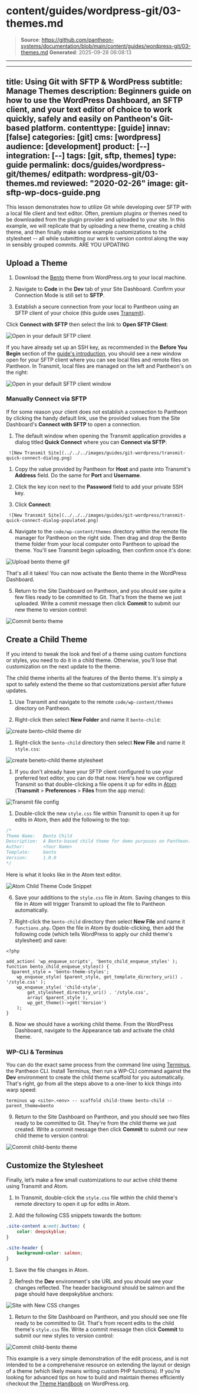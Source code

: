 # content/guides/wordpress-git/03-themes.md

> **Source**: https://github.com/pantheon-systems/documentation/blob/main/content/guides/wordpress-git/03-themes.md
> **Generated**: 2025-09-28 06:08:13

---

---
title: Using Git with SFTP & WordPress
subtitle: Manage Themes
description: Beginners guide on how to use the WordPress Dashboard, an SFTP client, and your text editor of choice to work quickly, safely and easily on Pantheon's Git-based platform.
contenttype: [guide]
innav: [false]
categories: [git]
cms: [wordpress]
audience: [development]
product: [--]
integration: [--]
tags: [git, sftp, themes]
type: guide
permalink: docs/guides/wordpress-git/themes/
editpath: wordpress-git/03-themes.md
reviewed: "2020-02-26"
image: git-sftp-wp-docs-guide.png
---

This lesson demonstrates how to utilize Git while developing over SFTP with a local file client and text editor. Often, premium plugins or themes need to be downloaded from the plugin provider and uploaded to your site. In this example, we will replicate that by uploading a new theme, creating a child theme, and then finally make some example customizations to the stylesheet -- all while submitting our work to version control along the way in sensibly grouped commits. ARE YOU UPDATING

## Upload a Theme

1. Download the [Bento](https://wordpress.org/themes/bento/) theme from WordPress.org to your local machine.

1. Navigate to **<Icon icon="code" /> Code** in the **<Icon icon="wrench" /> Dev** tab of your Site Dashboard. Confirm your Connection Mode is still set to **SFTP**.

1. Establish a secure connection from your local to Pantheon using an SFTP client of your choice (this guide uses [Transmit](https://panic.com/transmit/)).

  Click **Connect with SFTP** then select the link to **Open SFTP Client**:

  ![Open in your default SFTP client](../../../images/guides/git-wordpress/sftp-info.png)

  If you have already set up an SSH key, as recommended in the **Before You Begin** section of the [guide's introduction](/guides/wordpress-git/#before-you-begin), you should see a new window open for your SFTP client where you can see local files and remote files on Pantheon. In Transmit, local files are managed on the left and Pantheon's on the right:

  ![Open in your default SFTP client window](../../../images/guides/git-wordpress/sftp-connection-mode-client.png)

 <Accordion title="Troubleshooting" id="unique-anchor" icon="wrench">

   ### Manually Connect via SFTP

   If for some reason your client does not establish a connection to Pantheon by clicking the handy default link, use the provided values from the Site Dashboard's **Connect with SFTP** to open a connection.

   1. The default window when opening the Transmit application provides a dialog titled **Quick Connect** where you can **Connect via SFTP**:

     ![New Transmit Site](../../../images/guides/git-wordpress/transmit-quick-connect-dialog.png)

   1. Copy the value provided by Pantheon for **Host** and paste into Transmit's **Address** field. Do the same for **Port** and **Username**.

   1. Click the key icon next to the **Password** field to add your private SSH key.

   1. Click **Connect**:

     ![New Transmit Site](../../../images/guides/git-wordpress/transmit-quick-connect-dialog-populated.png)

 </Accordion>

4. Navigate to the `code/wp-content/themes` directory within the remote file manager for Pantheon on the right side. Then drag and drop the Bento theme folder from your local computer onto Pantheon to upload the theme. You'll see Transmit begin uploading, then confirm once it's done:

  ![Upload bento theme gif](../../../images/guides/git-wordpress/bento-upload.gif)

  That's all it takes! You can now activate the Bento theme in the WordPress Dashboard.

5. Return to the Site Dashboard on Pantheon, and you should see quite a few files ready to be committed to Git. That's from the theme we just uploaded. Write a commit message then click **Commit** to submit our new theme to version control:

  ![Commit bento theme](../../../images/guides/git-wordpress/bento-commit.png)

## Create a Child Theme

If you intend to tweak the look and feel of a theme using custom functions or styles, you need to do it in a child theme. Otherwise, you'll lose that customization on the next update to the theme.

The child theme inherits all the features of the Bento theme. It's simply a spot to safely extend the theme so that customizations persist after future updates.

1. Use Transmit and navigate to the remote `code/wp-content/themes` directory on Pantheon.

1. Right-click then select **New Folder** and name it `bento-child`:

  ![create bento-child theme dir](../../../images/guides/git-wordpress/bento-child-dir.png)

1. Right-click the `bento-child` directory then select **New File** and name it `style.css`:

  ![create beneto-child theme stylesheet](../../../images/guides/git-wordpress/bento-child-css.png)

1. If you don't already have your SFTP client configured to use your preferred text editor, you can do that now. Here's how we configured Transmit so that double-clicking a file opens it up for edits in [Atom](https://atom.io/) (**Transmit** > **Preferences** > **Files** from the app menu):

  ![Transmit file config](../../../images/guides/git-wordpress/transmit-text-editor.png)

1. Double-click the new `style.css` file within Transmit to open it up for edits in Atom, then add the following to the top:

  ```css:title=style.css
  /*
  Theme Name:   Bento Child
  Description:  A Bento-based child theme for demo purposes on Pantheon.
  Author:       <Your Name>
  Template:     bento
  Version:      1.0.0
  */
  ```

  Here is what it looks like in the Atom text editor.

  ![Atom Child Theme Code Snippet](../../../images/guides/git-wordpress/atom.png)

6. Save your additions to the `style.css` file in Atom. Saving changes to this file in Atom will trigger Transmit to upload the file to Pantheon automatically.

7. Right-click the `bento-child` directory then select **New File** and name it `functions.php`. Open the file in Atom by double-clicking, then add the following code (which tells WordPress to apply our child theme's stylesheet) and save:

  ```php:title=functions.php
  <?php

  add_action( 'wp_enqueue_scripts', 'bento_child_enqueue_styles' );
  function bento_child_enqueue_styles() {
    $parent_style = 'bento-theme-styles';
      wp_enqueue_style( $parent_style, get_template_directory_uri() . '/style.css' );
      wp_enqueue_style( 'child-style',
          get_stylesheet_directory_uri() . '/style.css',
          array( $parent_style ),
          wp_get_theme()->get('Version')
      );
  }
  ```

8. Now we should have a working child theme. From the WordPress Dashboard, navigate to the Appearance tab and activate the child theme.

 <Accordion title="ProTip" id="unique-anchor1" icon="lightbulb">

 ### WP-CLI & Terminus

 You can do the exact same process from the command line using [Terminus](/terminus), the Pantheon CLI. Install Terminus, then run a WP-CLI command against the **<Icon icon="wrench" /> Dev** environment to create the child theme scaffold for you automatically. That's right, go from all the steps above to a one-liner to kick things into warp speed:

 ```bash{promptUser: user}
 terminus wp <site>.<env> -- scaffold child-theme bento-child --parent_theme=bento
 ```

 </Accordion>

9. Return to the Site Dashboard on Pantheon, and you should see two files ready to be committed to Git. They're from the child theme we just created. Write a commit message then click **Commit** to submit our new child theme to version control:

  ![Commit child-bento theme](../../../images/guides/git-wordpress/child-bento-commit.png)

## Customize the Stylesheet

Finally, let’s make a few small customizations to our active child theme using Transmit and Atom.

1. In Transmit, double-click the `style.css` file within the child theme's remote directory to open it up for edits in Atom.

1. Add the following CSS snippets towards the bottom:

  ```css:title=style.css
  .site-content a:not(.button) {
      color: deepskyblue;
  }

  .site-header {
      background-color: salmon;
  }
  ```

1. Save the file changes in Atom.

1. Refresh the **<Icon icon="wrench" /> Dev** environment's site URL and you should see your changes reflected. The header background should be salmon and the page should have deepskyblue anchors:

  ![Site with New CSS changes](../../../images/guides/git-wordpress/new-css.png)

1. Return to the Site Dashboard on Pantheon, and you should see one file ready to be committed to Git. That's from recent edits to the child theme's `style.css` file. Write a commit message then click **Commit** to submit our new styles to version control:

  ![Commit child-bento theme](../../../images/guides/git-wordpress/new-css-commit.png)

This example is a very simple demonstration of the edit process, and is not intended to be a comprehensive resource on extending the layout or design of a theme (which likely means writing custom PHP functions). If you're looking for advanced tips on how to build and maintain themes efficiently checkout the [Theme Handbook](https://developer.wordpress.org/themes/advanced-topics/child-themes/) on WordPress.org.
